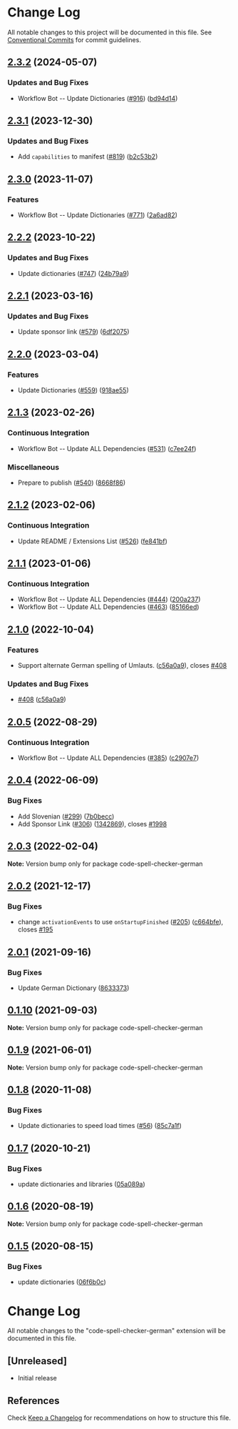 # Change Log

All notable changes to this project will be documented in this file.
See [Conventional Commits](https://conventionalcommits.org) for commit guidelines.

## [2.3.2](https://github.com/streetsidesoftware/vscode-cspell-dict-extensions/compare/code-spell-checker-german@2.3.1...code-spell-checker-german@2.3.2) (2024-05-07)


### Updates and Bug Fixes

* Workflow Bot -- Update Dictionaries ([#916](https://github.com/streetsidesoftware/vscode-cspell-dict-extensions/issues/916)) ([bd94d14](https://github.com/streetsidesoftware/vscode-cspell-dict-extensions/commit/bd94d14827ac6d21538842f839ede3d82b2d6b9c))

## [2.3.1](https://github.com/streetsidesoftware/vscode-cspell-dict-extensions/compare/code-spell-checker-german@2.3.0...code-spell-checker-german@2.3.1) (2023-12-30)


### Updates and Bug Fixes

* Add `capabilities` to manifest ([#819](https://github.com/streetsidesoftware/vscode-cspell-dict-extensions/issues/819)) ([b2c53b2](https://github.com/streetsidesoftware/vscode-cspell-dict-extensions/commit/b2c53b27df0597c88c82c9773c054a1a5f6c1b54))

## [2.3.0](https://github.com/streetsidesoftware/vscode-cspell-dict-extensions/compare/code-spell-checker-german@2.2.2...code-spell-checker-german@2.3.0) (2023-11-07)


### Features

* Workflow Bot -- Update Dictionaries ([#771](https://github.com/streetsidesoftware/vscode-cspell-dict-extensions/issues/771)) ([2a6ad82](https://github.com/streetsidesoftware/vscode-cspell-dict-extensions/commit/2a6ad8295ed4e5264867df8c9c97e14d6e0763bc))

## [2.2.2](https://github.com/streetsidesoftware/vscode-cspell-dict-extensions/compare/code-spell-checker-german@2.2.1...code-spell-checker-german@2.2.2) (2023-10-22)


### Updates and Bug Fixes

* Update dictionaries ([#747](https://github.com/streetsidesoftware/vscode-cspell-dict-extensions/issues/747)) ([24b79a9](https://github.com/streetsidesoftware/vscode-cspell-dict-extensions/commit/24b79a9e1b641009b6fd3206eebd443169e67123))

## [2.2.1](https://github.com/streetsidesoftware/vscode-cspell-dict-extensions/compare/code-spell-checker-german@2.2.0...code-spell-checker-german@2.2.1) (2023-03-16)


### Updates and Bug Fixes

* Update sponsor link ([#579](https://github.com/streetsidesoftware/vscode-cspell-dict-extensions/issues/579)) ([6df2075](https://github.com/streetsidesoftware/vscode-cspell-dict-extensions/commit/6df2075cda94e9253a1f11d5dcf63e73a49b8edd))

## [2.2.0](https://github.com/streetsidesoftware/vscode-cspell-dict-extensions/compare/code-spell-checker-german@2.1.3...code-spell-checker-german@2.2.0) (2023-03-04)


### Features

* Update Dictionaries ([#559](https://github.com/streetsidesoftware/vscode-cspell-dict-extensions/issues/559)) ([918ae55](https://github.com/streetsidesoftware/vscode-cspell-dict-extensions/commit/918ae55e564f42b8ebe6cb6b448be68c9af03137))

## [2.1.3](https://github.com/streetsidesoftware/vscode-cspell-dict-extensions/compare/code-spell-checker-german@2.1.2...code-spell-checker-german@2.1.3) (2023-02-26)


### Continuous Integration

* Workflow Bot -- Update ALL Dependencies ([#531](https://github.com/streetsidesoftware/vscode-cspell-dict-extensions/issues/531)) ([c7ee24f](https://github.com/streetsidesoftware/vscode-cspell-dict-extensions/commit/c7ee24f30552a6e8904a8d489b8a76ddcd3eedec))


### Miscellaneous

* Prepare to publish ([#540](https://github.com/streetsidesoftware/vscode-cspell-dict-extensions/issues/540)) ([8668f86](https://github.com/streetsidesoftware/vscode-cspell-dict-extensions/commit/8668f86b5fe3bf076cc44db54ec9b15d2f137623))

## [2.1.2](https://github.com/streetsidesoftware/vscode-cspell-dict-extensions/compare/code-spell-checker-german@2.1.1...code-spell-checker-german@2.1.2) (2023-02-06)


### Continuous Integration

* Update README / Extensions List ([#526](https://github.com/streetsidesoftware/vscode-cspell-dict-extensions/issues/526)) ([fe841bf](https://github.com/streetsidesoftware/vscode-cspell-dict-extensions/commit/fe841bfc7209e134740b24897e23748581536eb3))

## [2.1.1](https://github.com/streetsidesoftware/vscode-cspell-dict-extensions/compare/code-spell-checker-german@2.1.0...code-spell-checker-german@2.1.1) (2023-01-06)


### Continuous Integration

* Workflow Bot -- Update ALL Dependencies ([#444](https://github.com/streetsidesoftware/vscode-cspell-dict-extensions/issues/444)) ([200a237](https://github.com/streetsidesoftware/vscode-cspell-dict-extensions/commit/200a2370a9ec68b82e72f518712b175fa99bcbf9))
* Workflow Bot -- Update ALL Dependencies ([#463](https://github.com/streetsidesoftware/vscode-cspell-dict-extensions/issues/463)) ([85166ed](https://github.com/streetsidesoftware/vscode-cspell-dict-extensions/commit/85166ed01b3b324b9bfc737443a76318aa1cdda7))

## [2.1.0](https://github.com/streetsidesoftware/vscode-cspell-dict-extensions/compare/code-spell-checker-german@2.0.5...code-spell-checker-german@2.1.0) (2022-10-04)


### Features

* Support alternate German spelling of Umlauts. ([c56a0a9](https://github.com/streetsidesoftware/vscode-cspell-dict-extensions/commit/c56a0a901361d797573f9ef3e2d68a7eeadc265a)), closes [#408](https://github.com/streetsidesoftware/vscode-cspell-dict-extensions/issues/408)


### Updates and Bug Fixes

* [#408](https://github.com/streetsidesoftware/vscode-cspell-dict-extensions/issues/408) ([c56a0a9](https://github.com/streetsidesoftware/vscode-cspell-dict-extensions/commit/c56a0a901361d797573f9ef3e2d68a7eeadc265a))

## [2.0.5](https://github.com/streetsidesoftware/vscode-cspell-dict-extensions/compare/code-spell-checker-german@2.0.4...code-spell-checker-german@2.0.5) (2022-08-29)


### Continuous Integration

* Workflow Bot -- Update ALL Dependencies ([#385](https://github.com/streetsidesoftware/vscode-cspell-dict-extensions/issues/385)) ([c2907e7](https://github.com/streetsidesoftware/vscode-cspell-dict-extensions/commit/c2907e7af39c1b7f42549cfb5f555dce6f62fb4a))

## [2.0.4](https://github.com/streetsidesoftware/vscode-cspell-dict-extensions/compare/code-spell-checker-german@2.0.3...code-spell-checker-german@2.0.4) (2022-06-09)


### Bug Fixes

* Add Slovenian ([#299](https://github.com/streetsidesoftware/vscode-cspell-dict-extensions/issues/299)) ([7b0becc](https://github.com/streetsidesoftware/vscode-cspell-dict-extensions/commit/7b0becc910e11e674ad32be812aa5e138b005219))
* Add Sponsor Link ([#306](https://github.com/streetsidesoftware/vscode-cspell-dict-extensions/issues/306)) ([1342869](https://github.com/streetsidesoftware/vscode-cspell-dict-extensions/commit/13428699ee20f6b6a597dd2638d5633f2a53c9cf)), closes [#1998](https://github.com/streetsidesoftware/vscode-cspell-dict-extensions/issues/1998)





## [2.0.3](https://github.com/streetsidesoftware/vscode-cspell-dict-extensions/compare/code-spell-checker-german@2.0.2...code-spell-checker-german@2.0.3) (2022-02-04)

**Note:** Version bump only for package code-spell-checker-german





## [2.0.2](https://github.com/streetsidesoftware/vscode-cspell-dict-extensions/compare/code-spell-checker-german@2.0.1...code-spell-checker-german@2.0.2) (2021-12-17)


### Bug Fixes

* change `activationEvents` to use `onStartupFinished` ([#205](https://github.com/streetsidesoftware/vscode-cspell-dict-extensions/issues/205)) ([c664bfe](https://github.com/streetsidesoftware/vscode-cspell-dict-extensions/commit/c664bfe88497c9eaf82aa5549734d99db9194001)), closes [#195](https://github.com/streetsidesoftware/vscode-cspell-dict-extensions/issues/195)





## [2.0.1](https://github.com/streetsidesoftware/vscode-cspell-dict-extensions/compare/code-spell-checker-german@0.1.10...code-spell-checker-german@2.0.1) (2021-09-16)


### Bug Fixes

* Update German Dictionary ([8633373](https://github.com/streetsidesoftware/vscode-cspell-dict-extensions/commit/8633373cafc5a9e9b3b6b2c35617a3a58b823cb1))





## [0.1.10](https://github.com/streetsidesoftware/vscode-cspell-dict-extensions/compare/code-spell-checker-german@0.1.9...code-spell-checker-german@0.1.10) (2021-09-03)

**Note:** Version bump only for package code-spell-checker-german

## [0.1.9](https://github.com/streetsidesoftware/vscode-cspell-dict-extensions/compare/code-spell-checker-german@0.1.8...code-spell-checker-german@0.1.9) (2021-06-01)

**Note:** Version bump only for package code-spell-checker-german

## [0.1.8](https://github.com/streetsidesoftware/vscode-cspell-dict-extensions/compare/code-spell-checker-german@0.1.7...code-spell-checker-german@0.1.8) (2020-11-08)

### Bug Fixes

- Update dictionaries to speed load times ([#56](https://github.com/streetsidesoftware/vscode-cspell-dict-extensions/issues/56)) ([85c7a1f](https://github.com/streetsidesoftware/vscode-cspell-dict-extensions/commit/85c7a1f3363945594f6d86dbb7dae7f4c95a76e7))

## [0.1.7](https://github.com/streetsidesoftware/vscode-cspell-dict-extensions/compare/code-spell-checker-german@0.1.6...code-spell-checker-german@0.1.7) (2020-10-21)

### Bug Fixes

- update dictionaries and libraries ([05a089a](https://github.com/streetsidesoftware/vscode-cspell-dict-extensions/commit/05a089add3e0e3606ac1604df1539adfb272461f))

## [0.1.6](https://github.com/streetsidesoftware/vscode-cspell-dict-extensions/compare/code-spell-checker-german@0.1.5...code-spell-checker-german@0.1.6) (2020-08-19)

**Note:** Version bump only for package code-spell-checker-german

## [0.1.5](https://github.com/streetsidesoftware/vscode-cspell-dict-extensions/compare/code-spell-checker-german@0.1.4...code-spell-checker-german@0.1.5) (2020-08-15)

### Bug Fixes

- update dictionaries ([06f6b0c](https://github.com/streetsidesoftware/vscode-cspell-dict-extensions/commit/06f6b0cd9c011d55de841aa75591422a18d8a8f6))

# Change Log

All notable changes to the "code-spell-checker-german" extension will be documented in this file.

## [Unreleased]

- Initial release

## References

Check [Keep a Changelog](http://keepachangelog.com/) for recommendations on how to structure this file.
